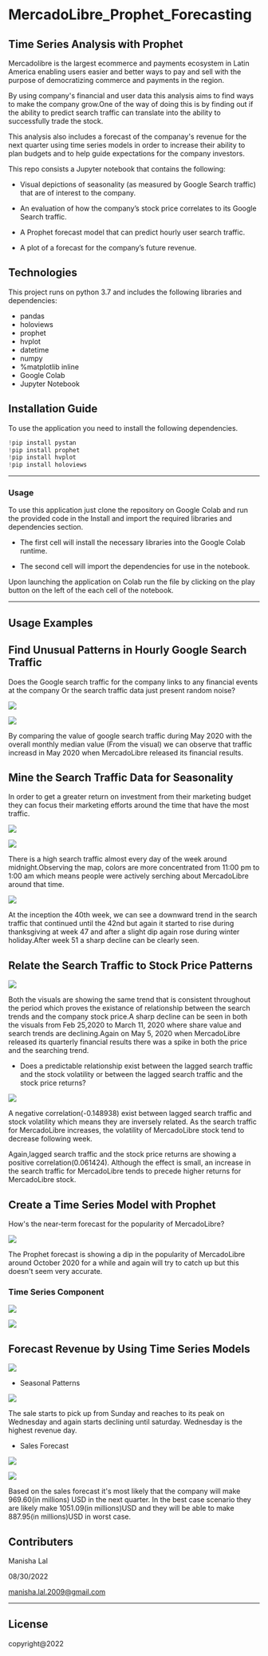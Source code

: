 # MercadoLibre_Prophet_Forecasting

 ## Time Series Analysis with Prophet 

Mercadolibre is the largest ecommerce and payments ecosystem in Latin America enabling users easier and better ways to pay and sell with the purpose of democratizing commerce and payments in the region.

By using company's financial and user data this analysis aims to find ways to make the company grow.One of the way of doing this is by finding out if the ability to predict search traffic can translate into the ability to successfully trade the stock.

This analysis also includes a forecast of the companay's revenue for the next quarter using time series models in order to increase their ability to plan budgets and to help guide expectations for the company investors.

This repo consists a Jupyter notebook that contains the following:

* Visual depictions of seasonality (as measured by Google Search traffic) that are of interest to the company.

* An evaluation of how the company’s stock price correlates to its Google Search traffic.

* A Prophet forecast model that can predict hourly user search traffic.

* A plot of a forecast for the company’s future revenue.

## Technologies
This project runs on python 3.7 and includes the following libraries and dependencies:

* pandas 
* holoviews 
* prophet 
* hvplot
* datetime 
* numpy 
* %matplotlib inline
* Google Colab
* Jupyter Notebook

## Installation Guide

To use the application you need to install the following dependencies.

```python
!pip install pystan
!pip install prophet
!pip install hvplot
!pip install holoviews

``` 
---

### Usage

To use this application just clone the repository on Google Colab and run the provided code in the Install and import the required libraries and dependencies section.

* The first cell will install the necessary libraries into the Google Colab runtime.

* The second cell will import the dependencies for use in the notebook.

Upon launching the application  on Colab  run the file by clicking on the play button on the left of the each cell of the notebook. 

---

## Usage Examples

## Find Unusual Patterns in Hourly Google Search Traffic

  Does the Google search traffic for the company links to any financial events at the company Or the search traffic data just present random noise?

![](Resources/search_trend_may_2020.png)

![](Resources/Traffic_comp.png)

By comparing the value of google search traffic during May 2020 with the overall monthly median value (From the visual) we can observe that traffic increasd in May 2020 when MercadoLibre released its financial results.

## Mine the Search Traffic Data for Seasonality

In order to get a greater return on investment from their marketing budget they can focus their marketing efforts around the time that have the most traffic.

![](Resources/day_search_traffic.png)

![](Resources/Hourly_search_traffic.png)

There is a high search traffic almost every day of the week around midnight.Observing the map, colors are more concentrated from 11:00 pm to 1:00 am which means people were actively serching about MercadoLibre around that time.

![](Resources/weely_search_traffic.png)

At the inception the 40th week, we can see a downward trend in the search traffic that continued until the 42nd but again it started to rise during thanksgiving at week 47 and after a slight dip again rose during winter holiday.After week 51 a sharp decline can be clearly seen.

## Relate the Search Traffic to Stock Price Patterns


![](Resources/close_and_search_trend.png)

Both the visuals are showing the same trend that is consistent throughout the period which proves the existance of relationship between the search trends and the company stock price.A sharp decline can be seen in both the visuals from Feb 25,2020 to March 11, 2020 where share value and search trends are declining.Again on May 5, 2020 when MercadoLibre released its quarterly financial results there was a spike in both the price and the searching trend.

* Does a predictable relationship exist between the lagged search traffic and the stock volatility or between the lagged search traffic and the stock price returns?

![](Resources/correlatin.png)

A negative correlation(-0.148938) exist between lagged search traffic and stock volatility which means they are inversely related. As the search traffic for MercadoLibre increases, the volatility of MercadoLibre stock tend to decrease following week.

Again,lagged search traffic and the stock price returns are showing a positive correlation(0.061424). Although the effect is small, an increase in the search traffic for MercadoLibre tends to precede higher returns for MercadoLibre stock.

##  Create a Time Series Model with Prophet

How's the near-term forecast for the popularity of MercadoLibre?

![](Resources/prophet_forecast.png)



The Prophet forecast is showing a dip in the popularity of MercadoLibre around October 2020 for a while and again will try to catch up but this doesn't seem very accurate.

### Time Series Component ###

![](Resources/trend_forecast.png)

![](Resources/seasonality.png)

## Forecast Revenue by Using Time Series Models

![](Resources/sales.png)

* Seasonal Patterns

![](Resources/sales_trend.png)

The sale starts to pick up from Sunday and reaches to its peak on Wednesday and again starts declining until saturday. Wednesday is the highest revenue day.

* Sales Forecast

![](Resources/sales_forecast.png)

![](Resources/mercado_sales_forecast.png)

Based on the sales forecast it's most likely that the company will make 969.60(in millions) USD in the next quarter. In the best case scenario they are likely make 1051.09(in millions)USD and they will be able to make 887.95(in millions)USD in worst case.

## Contributers

Manisha Lal

08/30/2022

manisha.lal.2009@gmail.com
___


## License

copyright@2022



